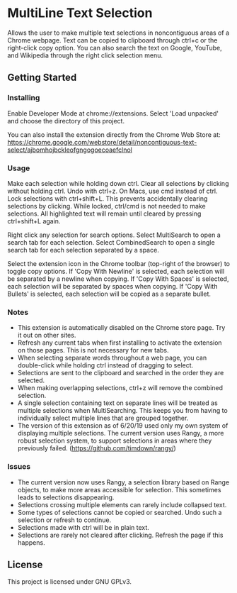 # MultiLine Text Selection
Allows the user to make multiple text selections in noncontiguous areas of a Chrome webpage. Text can be copied to clipboard through ctrl+c or the right-click copy option.
You can also search the text on Google, YouTube, and Wikipedia through the right click selection menu.

## Getting Started

### Installing
Enable Developer Mode at chrome://extensions. Select 'Load unpacked' and choose the directory of this project. 

You can also install the extension directly from the Chrome Web Store at: https://chrome.google.com/webstore/detail/noncontiguous-text-select/ajbomhojbckleofgngogoecoaefclnol

### Usage
Make each selection while holding down ctrl. Clear all selections by clicking without holding ctrl. Undo with ctrl+z. On Macs, use cmd instead of ctrl. Lock selections with ctrl+shift+L. This prevents accidentally clearing selections by clicking. While locked, ctrl/cmd is not needed to make selections. All highlighted text will remain until cleared by pressing ctrl+shift+L again.

Right click any selection for search options.
Select MultiSearch to open a search tab for each selection.
Select CombinedSearch to open a single search tab for each selection separated by a space.

Select the extension icon in the Chrome toolbar (top-right of the browser) to toggle copy options.
If 'Copy With Newline' is selected, each selection will be separated by a newline when copying.
If 'Copy With Spaces' is selected, each selection will be separated by spaces when copying.
If 'Copy With Bullets' is selected, each selection will be copied as a separate bullet.

### Notes
- This extension is automatically disabled on the Chrome store page. Try it out on other sites.
- Refresh any current tabs when first installing to activate the extension on those pages. This is not necessary for new tabs.
- When selecting separate words throughout a web page, you can double-click while holding ctrl instead of dragging to select.
- Selections are sent to the clipboard and searched in the order they are selected.
- When making overlapping selections, ctrl+z will remove the combined selection.
- A single selection containing text on separate lines will be treated as multiple selections when MultiSearching. This keeps you from having to individually select multiple lines that are grouped together.
- The version of this extension as of 6/20/19 used only my own system of displaying multiple selections. The current version uses Rangy, a more robust selection system, to support selections in areas where they previously failed. (https://github.com/timdown/rangy/)


### Issues
- The current version now uses Rangy, a selection library based on Range objects, to make more areas accessible for selection. This sometimes leads to selections disappearing.
- Selections crossing multiple elements can rarely include collapsed text.
- Some types of selections cannot be copied or searched. Undo such a selection or refresh to continue.
- Selections made with ctrl will be in plain text.
- Selections are rarely not cleared after clicking. Refresh the page if this happens.

## License
This project is licensed under GNU GPLv3.
